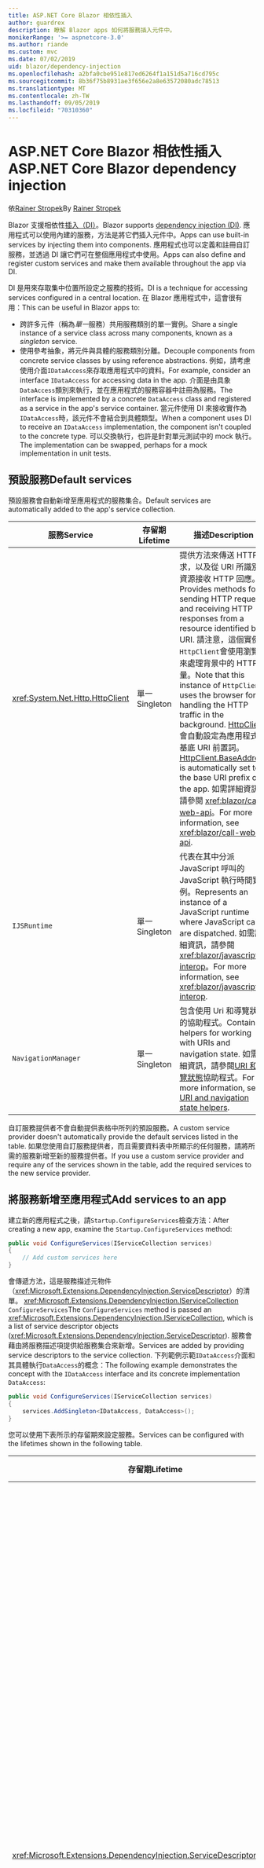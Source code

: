 ```yaml
---
title: ASP.NET Core Blazor 相依性插入
author: guardrex
description: 瞭解 Blazor apps 如何將服務插入元件中。
monikerRange: '>= aspnetcore-3.0'
ms.author: riande
ms.custom: mvc
ms.date: 07/02/2019
uid: blazor/dependency-injection
ms.openlocfilehash: a2bfa0cbe951e817ed6264f1a151d5a716cd795c
ms.sourcegitcommit: 8b36f75b8931ae3f656e2a8e63572080adc78513
ms.translationtype: MT
ms.contentlocale: zh-TW
ms.lasthandoff: 09/05/2019
ms.locfileid: "70310360"
---
```

# <a name="aspnet-core-blazor-dependency-injection"></a><span data-ttu-id="c7a2b-103">ASP.NET Core Blazor 相依性插入</span><span class="sxs-lookup"><span data-stu-id="c7a2b-103">ASP.NET Core Blazor dependency injection</span></span>

<span data-ttu-id="c7a2b-104">依[Rainer Stropek](https://www.timecockpit.com)</span><span class="sxs-lookup"><span data-stu-id="c7a2b-104">By [Rainer Stropek](https://www.timecockpit.com)</span></span>

<span data-ttu-id="c7a2b-105">Blazor 支援相依性[插入（DI）](xref:fundamentals/dependency-injection)。</span><span class="sxs-lookup"><span data-stu-id="c7a2b-105">Blazor supports [dependency injection (DI)](xref:fundamentals/dependency-injection).</span></span> <span data-ttu-id="c7a2b-106">應用程式可以使用內建的服務，方法是將它們插入元件中。</span><span class="sxs-lookup"><span data-stu-id="c7a2b-106">Apps can use built-in services by injecting them into components.</span></span> <span data-ttu-id="c7a2b-107">應用程式也可以定義和註冊自訂服務，並透過 DI 讓它們可在整個應用程式中使用。</span><span class="sxs-lookup"><span data-stu-id="c7a2b-107">Apps can also define and register custom services and make them available throughout the app via DI.</span></span>

<span data-ttu-id="c7a2b-108">DI 是用來存取集中位置所設定之服務的技術。</span><span class="sxs-lookup"><span data-stu-id="c7a2b-108">DI is a technique for accessing services configured in a central location.</span></span> <span data-ttu-id="c7a2b-109">在 Blazor 應用程式中，這會很有用：</span><span class="sxs-lookup"><span data-stu-id="c7a2b-109">This can be useful in Blazor apps to:</span></span>

* <span data-ttu-id="c7a2b-110">跨許多元件（稱為*單一*服務）共用服務類別的單一實例。</span><span class="sxs-lookup"><span data-stu-id="c7a2b-110">Share a single instance of a service class across many components, known as a *singleton* service.</span></span>
* <span data-ttu-id="c7a2b-111">使用參考抽象，將元件與具體的服務類別分離。</span><span class="sxs-lookup"><span data-stu-id="c7a2b-111">Decouple components from concrete service classes by using reference abstractions.</span></span> <span data-ttu-id="c7a2b-112">例如，請考慮使用介面`IDataAccess`來存取應用程式中的資料。</span><span class="sxs-lookup"><span data-stu-id="c7a2b-112">For example, consider an interface `IDataAccess` for accessing data in the app.</span></span> <span data-ttu-id="c7a2b-113">介面是由具象`DataAccess`類別來執行，並在應用程式的服務容器中註冊為服務。</span><span class="sxs-lookup"><span data-stu-id="c7a2b-113">The interface is implemented by a concrete `DataAccess` class and registered as a service in the app's service container.</span></span> <span data-ttu-id="c7a2b-114">當元件使用 DI 來接收實作為`IDataAccess`時，該元件不會結合到具體類型。</span><span class="sxs-lookup"><span data-stu-id="c7a2b-114">When a component uses DI to receive an `IDataAccess` implementation, the component isn't coupled to the concrete type.</span></span> <span data-ttu-id="c7a2b-115">可以交換執行，也許是針對單元測試中的 mock 執行。</span><span class="sxs-lookup"><span data-stu-id="c7a2b-115">The implementation can be swapped, perhaps for a mock implementation in unit tests.</span></span>

## <a name="default-services"></a><span data-ttu-id="c7a2b-116">預設服務</span><span class="sxs-lookup"><span data-stu-id="c7a2b-116">Default services</span></span>

<span data-ttu-id="c7a2b-117">預設服務會自動新增至應用程式的服務集合。</span><span class="sxs-lookup"><span data-stu-id="c7a2b-117">Default services are automatically added to the app's service collection.</span></span>

| <span data-ttu-id="c7a2b-118">服務</span><span class="sxs-lookup"><span data-stu-id="c7a2b-118">Service</span></span> | <span data-ttu-id="c7a2b-119">存留期</span><span class="sxs-lookup"><span data-stu-id="c7a2b-119">Lifetime</span></span> | <span data-ttu-id="c7a2b-120">描述</span><span class="sxs-lookup"><span data-stu-id="c7a2b-120">Description</span></span> |
| ------- | -------- | ----------- |
| <xref:System.Net.Http.HttpClient> | <span data-ttu-id="c7a2b-121">單一</span><span class="sxs-lookup"><span data-stu-id="c7a2b-121">Singleton</span></span> | <span data-ttu-id="c7a2b-122">提供方法來傳送 HTTP 要求，以及從 URI 所識別的資源接收 HTTP 回應。</span><span class="sxs-lookup"><span data-stu-id="c7a2b-122">Provides methods for sending HTTP requests and receiving HTTP responses from a resource identified by a URI.</span></span> <span data-ttu-id="c7a2b-123">請注意，這個實例`HttpClient`會使用瀏覽器來處理背景中的 HTTP 流量。</span><span class="sxs-lookup"><span data-stu-id="c7a2b-123">Note that this instance of `HttpClient` uses the browser for handling the HTTP traffic in the background.</span></span> <span data-ttu-id="c7a2b-124">[HttpClient](xref:System.Net.Http.HttpClient.BaseAddress)會自動設定為應用程式的基底 URI 前置詞。</span><span class="sxs-lookup"><span data-stu-id="c7a2b-124">[HttpClient.BaseAddress](xref:System.Net.Http.HttpClient.BaseAddress) is automatically set to the base URI prefix of the app.</span></span> <span data-ttu-id="c7a2b-125">如需詳細資訊，請參閱 <xref:blazor/call-web-api>。</span><span class="sxs-lookup"><span data-stu-id="c7a2b-125">For more information, see <xref:blazor/call-web-api>.</span></span> |
| `IJSRuntime` | <span data-ttu-id="c7a2b-126">單一</span><span class="sxs-lookup"><span data-stu-id="c7a2b-126">Singleton</span></span> | <span data-ttu-id="c7a2b-127">代表在其中分派 JavaScript 呼叫的 JavaScript 執行時間實例。</span><span class="sxs-lookup"><span data-stu-id="c7a2b-127">Represents an instance of a JavaScript runtime where JavaScript calls are dispatched.</span></span> <span data-ttu-id="c7a2b-128">如需詳細資訊，請參閱 <xref:blazor/javascript-interop>。</span><span class="sxs-lookup"><span data-stu-id="c7a2b-128">For more information, see <xref:blazor/javascript-interop>.</span></span> |
| `NavigationManager` | <span data-ttu-id="c7a2b-129">單一</span><span class="sxs-lookup"><span data-stu-id="c7a2b-129">Singleton</span></span> | <span data-ttu-id="c7a2b-130">包含使用 Uri 和導覽狀態的協助程式。</span><span class="sxs-lookup"><span data-stu-id="c7a2b-130">Contains helpers for working with URIs and navigation state.</span></span> <span data-ttu-id="c7a2b-131">如需詳細資訊，請參閱[URI 和流覽狀態](xref:blazor/routing#uri-and-navigation-state-helpers)協助程式。</span><span class="sxs-lookup"><span data-stu-id="c7a2b-131">For more information, see [URI and navigation state helpers](xref:blazor/routing#uri-and-navigation-state-helpers).</span></span> |

<span data-ttu-id="c7a2b-132">自訂服務提供者不會自動提供表格中所列的預設服務。</span><span class="sxs-lookup"><span data-stu-id="c7a2b-132">A custom service provider doesn't automatically provide the default services listed in the table.</span></span> <span data-ttu-id="c7a2b-133">如果您使用自訂服務提供者，而且需要資料表中所顯示的任何服務，請將所需的服務新增至新的服務提供者。</span><span class="sxs-lookup"><span data-stu-id="c7a2b-133">If you use a custom service provider and require any of the services shown in the table, add the required services to the new service provider.</span></span>

## <a name="add-services-to-an-app"></a><span data-ttu-id="c7a2b-134">將服務新增至應用程式</span><span class="sxs-lookup"><span data-stu-id="c7a2b-134">Add services to an app</span></span>

<span data-ttu-id="c7a2b-135">建立新的應用程式之後，請`Startup.ConfigureServices`檢查方法：</span><span class="sxs-lookup"><span data-stu-id="c7a2b-135">After creating a new app, examine the `Startup.ConfigureServices` method:</span></span>

```csharp
public void ConfigureServices(IServiceCollection services)
{
    // Add custom services here
}
```

<span data-ttu-id="c7a2b-136">會傳遞方法，這是服務描述元物件（<xref:Microsoft.Extensions.DependencyInjection.ServiceDescriptor>）的清單。 <xref:Microsoft.Extensions.DependencyInjection.IServiceCollection> `ConfigureServices`</span><span class="sxs-lookup"><span data-stu-id="c7a2b-136">The `ConfigureServices` method is passed an <xref:Microsoft.Extensions.DependencyInjection.IServiceCollection>, which is a list of service descriptor objects (<xref:Microsoft.Extensions.DependencyInjection.ServiceDescriptor>).</span></span> <span data-ttu-id="c7a2b-137">服務會藉由將服務描述項提供給服務集合來新增。</span><span class="sxs-lookup"><span data-stu-id="c7a2b-137">Services are added by providing service descriptors to the service collection.</span></span> <span data-ttu-id="c7a2b-138">下列範例示範`IDataAccess`介面和其具體執行`DataAccess`的概念：</span><span class="sxs-lookup"><span data-stu-id="c7a2b-138">The following example demonstrates the concept with the `IDataAccess` interface and its concrete implementation `DataAccess`:</span></span>

```csharp
public void ConfigureServices(IServiceCollection services)
{
    services.AddSingleton<IDataAccess, DataAccess>();
}
```

<span data-ttu-id="c7a2b-139">您可以使用下表所示的存留期來設定服務。</span><span class="sxs-lookup"><span data-stu-id="c7a2b-139">Services can be configured with the lifetimes shown in the following table.</span></span>

| <span data-ttu-id="c7a2b-140">存留期</span><span class="sxs-lookup"><span data-stu-id="c7a2b-140">Lifetime</span></span> | <span data-ttu-id="c7a2b-141">描述</span><span class="sxs-lookup"><span data-stu-id="c7a2b-141">Description</span></span> |
| -------- | ----------- |
| <xref:Microsoft.Extensions.DependencyInjection.ServiceDescriptor.Scoped*> | <span data-ttu-id="c7a2b-142">Blazor 用戶端目前沒有 DI 範圍的概念。</span><span class="sxs-lookup"><span data-stu-id="c7a2b-142">Blazor client-side doesn't currently have a concept of DI scopes.</span></span> <span data-ttu-id="c7a2b-143">`Scoped`註冊的服務的行為`Singleton`就像服務一樣。</span><span class="sxs-lookup"><span data-stu-id="c7a2b-143">`Scoped`-registered services behave like `Singleton` services.</span></span> <span data-ttu-id="c7a2b-144">不過，伺服器端裝載模型支援`Scoped`存留期。</span><span class="sxs-lookup"><span data-stu-id="c7a2b-144">However, the server-side hosting model supports the `Scoped` lifetime.</span></span> <span data-ttu-id="c7a2b-145">在 Razor 元件中，限定範圍的服務註冊的範圍是連接。</span><span class="sxs-lookup"><span data-stu-id="c7a2b-145">In a Razor component, a scoped service registration is scoped to the connection.</span></span> <span data-ttu-id="c7a2b-146">因此，即使目前的意圖是在瀏覽器中執行用戶端，使用範圍服務也適用于應該範圍設定為目前使用者的服務。</span><span class="sxs-lookup"><span data-stu-id="c7a2b-146">For this reason, using scoped services is preferred for services that should be scoped to the current user, even if the current intent is to run client-side in the browser.</span></span> |
| <xref:Microsoft.Extensions.DependencyInjection.ServiceDescriptor.Singleton*> | <span data-ttu-id="c7a2b-147">DI 會建立服務的*單一實例*。</span><span class="sxs-lookup"><span data-stu-id="c7a2b-147">DI creates a *single instance* of the service.</span></span> <span data-ttu-id="c7a2b-148">所有需要`Singleton`服務的元件都會收到相同服務的實例。</span><span class="sxs-lookup"><span data-stu-id="c7a2b-148">All components requiring a `Singleton` service receive an instance of the same service.</span></span> |
| <xref:Microsoft.Extensions.DependencyInjection.ServiceDescriptor.Transient*> | <span data-ttu-id="c7a2b-149">每當元件從服務容器取得`Transient`服務的實例時，就會收到服務的*新實例*。</span><span class="sxs-lookup"><span data-stu-id="c7a2b-149">Whenever a component obtains an instance of a `Transient` service from the service container, it receives a *new instance* of the service.</span></span> |

<span data-ttu-id="c7a2b-150">DI 系統是以 ASP.NET Core 中的 DI 系統為基礎。</span><span class="sxs-lookup"><span data-stu-id="c7a2b-150">The DI system is based on the DI system in ASP.NET Core.</span></span> <span data-ttu-id="c7a2b-151">如需詳細資訊，請參閱 <xref:fundamentals/dependency-injection>。</span><span class="sxs-lookup"><span data-stu-id="c7a2b-151">For more information, see <xref:fundamentals/dependency-injection>.</span></span>

## <a name="request-a-service-in-a-component"></a><span data-ttu-id="c7a2b-152">要求元件中的服務</span><span class="sxs-lookup"><span data-stu-id="c7a2b-152">Request a service in a component</span></span>

<span data-ttu-id="c7a2b-153">將服務新增至服務集合之後，請使用[ \@插入](xref:mvc/views/razor#inject)Razor 指示詞將服務插入元件中。</span><span class="sxs-lookup"><span data-stu-id="c7a2b-153">After services are added to the service collection, inject the services into the components using the [\@inject](xref:mvc/views/razor#inject) Razor directive.</span></span> <span data-ttu-id="c7a2b-154">`@inject`有兩個參數：</span><span class="sxs-lookup"><span data-stu-id="c7a2b-154">`@inject` has two parameters:</span></span>

* <span data-ttu-id="c7a2b-155">輸入&ndash;要插入之服務的類型。</span><span class="sxs-lookup"><span data-stu-id="c7a2b-155">Type &ndash; The type of the service to inject.</span></span>
* <span data-ttu-id="c7a2b-156">屬性&ndash;接收插入的應用程式服務之屬性的名稱。</span><span class="sxs-lookup"><span data-stu-id="c7a2b-156">Property &ndash; The name of the property receiving the injected app service.</span></span> <span data-ttu-id="c7a2b-157">屬性不需要手動建立。</span><span class="sxs-lookup"><span data-stu-id="c7a2b-157">The property doesn't require manual creation.</span></span> <span data-ttu-id="c7a2b-158">編譯器會建立屬性。</span><span class="sxs-lookup"><span data-stu-id="c7a2b-158">The compiler creates the property.</span></span>

<span data-ttu-id="c7a2b-159">如需詳細資訊，請參閱 <xref:mvc/views/dependency-injection>。</span><span class="sxs-lookup"><span data-stu-id="c7a2b-159">For more information, see <xref:mvc/views/dependency-injection>.</span></span>

<span data-ttu-id="c7a2b-160">使用多`@inject`個語句來插入不同的服務。</span><span class="sxs-lookup"><span data-stu-id="c7a2b-160">Use multiple `@inject` statements to inject different services.</span></span>

<span data-ttu-id="c7a2b-161">下列範例示範如何使用 `@inject`。</span><span class="sxs-lookup"><span data-stu-id="c7a2b-161">The following example shows how to use `@inject`.</span></span> <span data-ttu-id="c7a2b-162">執行`Services.IDataAccess`的服務會插入元件的屬性`DataRepository`中。</span><span class="sxs-lookup"><span data-stu-id="c7a2b-162">The service implementing `Services.IDataAccess` is injected into the component's property `DataRepository`.</span></span> <span data-ttu-id="c7a2b-163">請注意程式碼如何使用`IDataAccess`抽象概念：</span><span class="sxs-lookup"><span data-stu-id="c7a2b-163">Note how the code is only using the `IDataAccess` abstraction:</span></span>

[!code-cshtml[](dependency-injection/samples_snapshot/3.x/CustomerList.razor?highlight=2-3,23)]

<span data-ttu-id="c7a2b-164">就內部`DataRepository` `InjectAttribute`而言，產生的屬性（）會以屬性裝飾。</span><span class="sxs-lookup"><span data-stu-id="c7a2b-164">Internally, the generated property (`DataRepository`) is decorated with the `InjectAttribute` attribute.</span></span> <span data-ttu-id="c7a2b-165">通常不會直接使用這個屬性。</span><span class="sxs-lookup"><span data-stu-id="c7a2b-165">Typically, this attribute isn't used directly.</span></span> <span data-ttu-id="c7a2b-166">如果元件需要基類，而且基類也需要插入的`InjectAttribute`屬性，請手動新增：</span><span class="sxs-lookup"><span data-stu-id="c7a2b-166">If a base class is required for components and injected properties are also required for the base class, manually add the `InjectAttribute`:</span></span>

```csharp
public class ComponentBase : IComponent
{
    // DI works even if using the InjectAttribute in a component's base class.
    [Inject]
    protected IDataAccess DataRepository { get; set; }
    ...
}
```

<span data-ttu-id="c7a2b-167">在衍生自基類的元件中， `@inject`不需要指示詞。</span><span class="sxs-lookup"><span data-stu-id="c7a2b-167">In components derived from the base class, the `@inject` directive isn't required.</span></span> <span data-ttu-id="c7a2b-168">`InjectAttribute`基類的已足夠：</span><span class="sxs-lookup"><span data-stu-id="c7a2b-168">The `InjectAttribute` of the base class is sufficient:</span></span>

```cshtml
@page "/demo"
@inherits ComponentBase

<h1>Demo Component</h1>
```

## <a name="use-di-in-services"></a><span data-ttu-id="c7a2b-169">在服務中使用 DI</span><span class="sxs-lookup"><span data-stu-id="c7a2b-169">Use DI in services</span></span>

<span data-ttu-id="c7a2b-170">複雜的服務可能需要額外的服務。</span><span class="sxs-lookup"><span data-stu-id="c7a2b-170">Complex services might require additional services.</span></span> <span data-ttu-id="c7a2b-171">在先前的範例中`DataAccess` ，可能`HttpClient`需要預設服務。</span><span class="sxs-lookup"><span data-stu-id="c7a2b-171">In the prior example, `DataAccess` might require the `HttpClient` default service.</span></span> <span data-ttu-id="c7a2b-172">`@inject`（或`InjectAttribute`）無法在服務中使用。</span><span class="sxs-lookup"><span data-stu-id="c7a2b-172">`@inject` (or the `InjectAttribute`) isn't available for use in services.</span></span> <span data-ttu-id="c7a2b-173">必須改為使用*函數插入*。</span><span class="sxs-lookup"><span data-stu-id="c7a2b-173">*Constructor injection* must be used instead.</span></span> <span data-ttu-id="c7a2b-174">將參數新增至服務的函式，即可加入必要的服務。</span><span class="sxs-lookup"><span data-stu-id="c7a2b-174">Required services are added by adding parameters to the service's constructor.</span></span> <span data-ttu-id="c7a2b-175">當 DI 建立服務時，它會辨識它在此函式中所需的服務，並據以提供它們。</span><span class="sxs-lookup"><span data-stu-id="c7a2b-175">When DI creates the service, it recognizes the services it requires in the constructor and provides them accordingly.</span></span>

```csharp
public class DataAccess : IDataAccess
{
    // The constructor receives an HttpClient via dependency
    // injection. HttpClient is a default service.
    public DataAccess(HttpClient client)
    {
        ...
    }
}
```

<span data-ttu-id="c7a2b-176">函式插入的必要條件：</span><span class="sxs-lookup"><span data-stu-id="c7a2b-176">Prerequisites for constructor injection:</span></span>

* <span data-ttu-id="c7a2b-177">其中一個函式必須存在，且其引數可由 DI 完成。</span><span class="sxs-lookup"><span data-stu-id="c7a2b-177">One constructor must exist whose arguments can all be fulfilled by DI.</span></span> <span data-ttu-id="c7a2b-178">如果指定預設值，則允許 DI 未涵蓋的其他參數。</span><span class="sxs-lookup"><span data-stu-id="c7a2b-178">Additional parameters not covered by DI are allowed if they specify default values.</span></span>
* <span data-ttu-id="c7a2b-179">適用的函式必須是*公用*的。</span><span class="sxs-lookup"><span data-stu-id="c7a2b-179">The applicable constructor must be *public*.</span></span>
* <span data-ttu-id="c7a2b-180">其中一個適用的函數必須存在。</span><span class="sxs-lookup"><span data-stu-id="c7a2b-180">One applicable constructor must exist.</span></span> <span data-ttu-id="c7a2b-181">如果發生不明確的情況，DI 會擲回例外狀況。</span><span class="sxs-lookup"><span data-stu-id="c7a2b-181">In case of an ambiguity, DI throws an exception.</span></span>

## <a name="additional-resources"></a><span data-ttu-id="c7a2b-182">其他資源</span><span class="sxs-lookup"><span data-stu-id="c7a2b-182">Additional resources</span></span>

* <xref:fundamentals/dependency-injection>
* <xref:mvc/views/dependency-injection>
